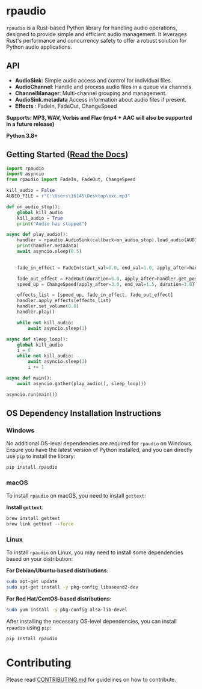 # rpaudio

`rpaudio` is a Rust-based Python library for handling audio operations, designed to provide simple and efficient audio management. It leverages Rust's performance and concurrency safety to offer a robust solution for Python audio applications.


## API

- **AudioSink**: Simple audio access and control for individual files.
- **AudioChannel**: Handle and process audio files in a queue via channels.
- **ChannelManager**: Multi-channel grouping and management.
- **AudioSink.metadata** Access information about audio files if present.
- **Effects** : FadeIn, FadeOut, ChangeSpeed

**Supports: MP3, WAV, Vorbis and Flac (mp4 + AAC will also be supported in a future release)**

**Python 3.8+**



## Getting Started ([Read the Docs](https://sockheadrps.github.io/rpaudio/))


```py
import rpaudio
import asyncio
from rpaudio import FadeIn, FadeOut, ChangeSpeed

kill_audio = False
AUDIO_FILE = r"C:\Users\16145\Desktop\exc.mp3"

def on_audio_stop():
    global kill_audio
    kill_audio = True
    print("Audio has stopped")

async def play_audio():
    handler = rpaudio.AudioSink(callback=on_audio_stop).load_audio(AUDIO_FILE)
    print(handler.metadata)
    await asyncio.sleep(0.5)
    

    fade_in_effect = FadeIn(start_val=0.0, end_val=1.0, apply_after=handler.get_pos(), duration=3.0)

    fade_out_effect = FadeOut(duration=6.0, apply_after=handler.get_pos() + 7.0)
    speed_up = ChangeSpeed(apply_after=3.0, end_val=1.5, duration=3.0)

    effects_list = [speed_up, fade_in_effect, fade_out_effect]
    handler.apply_effects(effects_list)
    handler.set_volume(0.0)
    handler.play()

    while not kill_audio:
        await asyncio.sleep(1)

async def sleep_loop():
    global kill_audio
    i = 0
    while not kill_audio:
        await asyncio.sleep(1)
        i += 1

async def main():
    await asyncio.gather(play_audio(), sleep_loop())

asyncio.run(main())

```


## OS Dependency Installation Instructions


### Windows

No additional OS-level dependencies are required for `rpaudio` on Windows. Ensure you have the latest version of Python installed, and you can directly use `pip` to install the library:

```bash
pip install rpaudio
```


### macOS

To install `rpaudio` on macOS, you need to install `gettext`:


**Install `gettext`**:
```bash
brew install gettext
brew link gettext --force
```

### Linux

To install `rpaudio` on Linux, you may need to install some dependencies based on your distribution:

**For Debian/Ubuntu-based distributions**:
```bash
sudo apt-get update
sudo apt-get install -y pkg-config libasound2-dev
```

**For Red Hat/CentOS-based distributions**:
```bash
sudo yum install -y pkg-config alsa-lib-devel
```

After installing the necessary OS-level dependencies, you can install `rpaudio` using `pip`:

```bash
pip install rpaudio
```


# Contributing

Please read [CONTRIBUTING.md](CONTRIBUTING.md) for guidelines on how to contribute.
